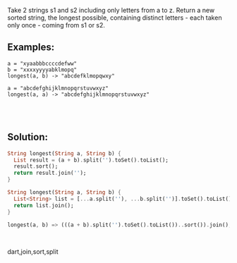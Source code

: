 Take 2 strings s1 and s2 including only letters from a to z. Return a new sorted string, the longest possible, containing distinct letters - each taken only once - coming from s1 or s2.

## Examples:

```
a = "xyaabbbccccdefww"
b = "xxxxyyyyabklmopq"
longest(a, b) -> "abcdefklmopqwxy"

a = "abcdefghijklmnopqrstuvwxyz"
longest(a, a) -> "abcdefghijklmnopqrstuvwxyz"
```

<br><br>

## Solution:
```dart
String longest(String a, String b) {
  List result = (a + b).split('').toSet().toList();
  result.sort();
  return result.join('');
}
```

```dart
String longest(String a, String b) {
  List<String> list = [...a.split(''), ...b.split('')].toSet().toList()..sort();
  return list.join();
}
```

```dart
longest(a, b) => (((a + b).split('').toSet().toList())..sort()).join();
```


<br>

<tag>dart,join,sort,split<tag>